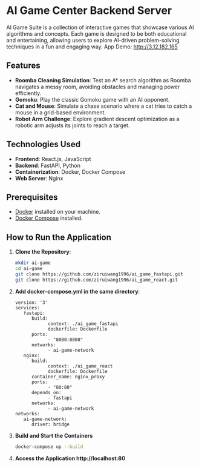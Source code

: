 # AI Game Center Backend Server 

AI Game Suite is a collection of interactive games that showcase various AI algorithms and concepts. Each game is designed to be both educational and entertaining, allowing users to explore AI-driven problem-solving techniques in a fun and engaging way. App Demo: http://3.12.182.165

## Features

- **Roomba Cleaning Simulation**: Test an A* search algorithm as Roomba navigates a messy room, avoiding obstacles and managing power efficiently.
- **Gomoku**: Play the classic Gomoku game with an AI opponent.
- **Cat and Mouse**: Simulate a chase scenario where a cat tries to catch a mouse in a grid-based environment.
- **Robot Arm Challenge**: Explore gradient descent optimization as a robotic arm adjusts its joints to reach a target.

## Technologies Used

- **Frontend**: React.js, JavaScript
- **Backend**: FastAPI, Python
- **Containerization**: Docker, Docker Compose
- **Web Server**: Nginx

## Prerequisites

- [Docker](https://www.docker.com/) installed on your machine.
- [Docker Compose](https://docs.docker.com/compose/) installed.

## How to Run the Application

1. **Clone the Repository**:
   ```bash
   mkdir ai-game
   cd ai-game
   git clone https://github.com/ziruiwang1996/ai_game_fastapi.git 
   git clone https://github.com/ziruiwang1996/ai_game_react.git 
   ```
2. **Add docker-compose.yml in the same directory**:
   ```
   version: '3'
   services:
      fastapi:
         build: 
               context: ./ai_game_fastapi
               dockerfile: Dockerfile
         ports:
               - "8000:8000"
         networks:
               - ai-game-network
      nginx:
         build: 
               context: ./ai_game_react
               dockerfile: Dockerfile
         container_name: nginx_proxy
         ports:
               - "80:80"
         depends_on:
               - fastapi
         networks:
               - ai-game-network
   networks:
      ai-game-network:
         driver: bridge

3. **Build and Start the Containers**
      ```bash
      docker-compose up --build

4. **Access the Application http://localhost:80**